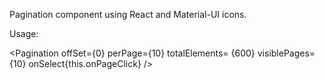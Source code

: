 Pagination component using React and Material-UI icons.

Usage:

<Pagination
  offSet={0}
  perPage={10}
  totalElements= {600}
  visiblePages={10}
  onSelect{this.onPageClick}
/>
